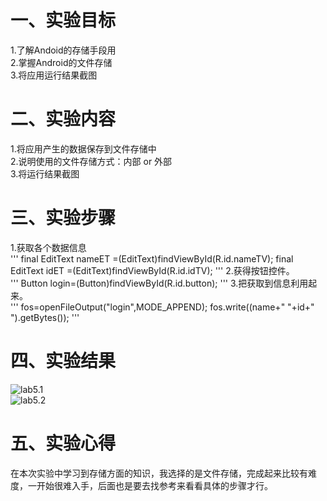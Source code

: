 # 一、实验目标

1.了解Andoid的存储手段用    
2.掌握Android的文件存储    
3.将应用运行结果截图   
 
# 二、实验内容
1.将应用产生的数据保存到文件存储中    
2.说明使用的文件存储方式：内部 or 外部    
3.将运行结果截图  


# 三、实验步骤
1.获取各个数据信息  
'''
final EditText nameET =(EditText)findViewById(R.id.nameTV);
final EditText idET =(EditText)findViewById(R.id.idTV);
'''
2.获得按钮控件。    
'''
Button login=(Button)findViewById(R.id.button);
''' 
3.把获取到信息利用起来。    
'''
fos=openFileOutput("login",MODE_APPEND);
fos.write((name+" "+id+" ").getBytes());
''' 

# 四、实验结果
![lab5.1](https://github.com/Dlmdp/android-labs-2020/blob/master/students/net1814080903116/src/main/5.1.PNG)  
![lab5.2](https://github.com/Dlmdp/android-labs-2020/blob/master/students/net1814080903116/src/main/5.2.PNG)
# 五、实验心得
在本次实验中学习到存储方面的知识，我选择的是文件存储，完成起来比较有难度，一开始很难入手，后面也是要去找参考来看看具体的步骤才行。
